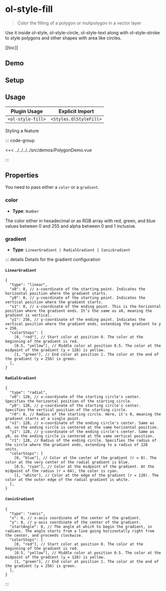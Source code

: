 # ol-style-fill

> Color the filling of a polygon or mulipolygon in a vector layer

Use it inside ol-style, ol-style-circle, ol-style-text along with ol-style-stroke to style polygons and other shapes with area like circles.

[[toc]]

## Demo

<script setup lang="ts">
import PolygonDemo from "@demos/PolygonDemo.vue"
</script>
<ClientOnly>
<PolygonDemo />
</ClientOnly>

## Setup

<!--@include: ../../styles.plugin.md-->

## Usage

| Plugin Usage      |    Explicit Import     |
| ----------------- | :--------------------: |
| `<ol-style-fill>` | `<Styles.OlStyleFill>` |

Styling a feature

::: code-group

<<< ../../../../src/demos/PolygonDemo.vue

:::

## Properties

You need to pass either a `color` or a `gradient`.

### color

- **Type**: `Number`

The color either in hexadecimal or as RGB array with red, green, and blue values between 0 and 255 and alpha between 0 and 1 inclusive.

### gradient

- **Type**: `LinearGradient | RadialGradient | ConicGradient`

::: details Details for the gradient configuration

#### `LinearGradient`

```jsonc
{
  "type": "linear",
  "x0": 0, // x-coordinate of the starting point. Indicates the horizontal position where the gradient starts.
  "y0": 0, // y-coordinate of the starting point. Indicates the vertical position where the gradient starts.
  "x1": 0, // x-coordinate of the ending point. This is the horizontal position where the gradient ends. It’s the same as x0, meaning the gradient is vertical.
  "y1": 256, // y-coordinate of the ending point. Indicates the vertical position where the gradient ends, extending the gradient to y = 256.
  "colorStops": [
    [0, "red"], // Start color at position 0. The color at the beginning of the gradient is red.
    [0.5, "yellow"], // Middle color at position 0.5. The color at the midpoint of the gradient (y = 128) is yellow.
    [1, "green"], // End color at position 1. The color at the end of the gradient (y = 256) is green.
  ],
}
```

#### `RadialGradient`

```jsonc
{
  "type": "radial",
  "x0": 128, // x-coordinate of the starting circle's center. Specifies the horizontal position of the starting circle.
  "y0": 128, // y-coordinate of the starting circle's center. Specifies the vertical position of the starting circle.
  "r0": 0, // Radius of the starting circle. Here, it's 0, meaning the gradient starts at a single point.
  "x1": 128, // x-coordinate of the ending circle's center. Same as x0, so the ending circle is centered at the same horizontal position.
  "y1": 128, // y-coordinate of the ending circle's center. Same as y0, so the ending circle is centered at the same vertical position.
  "r1": 128, // Radius of the ending circle. Specifies the radius of the circle where the gradient ends, extending to a radius of 128 units.
  "colorStops": [
    [0, "blue"], // Color at the center of the gradient (r = 0). The color at the very center of the radial gradient is blue.
    [0.5, "cyan"], // Color at the midpoint of the gradient. At the midpoint of the radius (r = 64), the color is cyan.
    [1, "white"], // Color at the edge of the gradient (r = 128). The color at the outer edge of the radial gradient is white.
  ],
}
```

#### `ConicGradient`

```jsonc
{
  "type": "conic",
  "x": 0, // x-axis coordinate of the center of the gradient.
  "y": 0, // y-axis coordinate of the center of the gradient.
  "startAngle": 0, // The angle at which to begin the gradient, in radians. The angle starts from a line going horizontally right from the center, and proceeds clockwise.
  "colorStops": [
    [0, "red"], // Start color at position 0. The color at the beginning of the gradient is red.
    [0.5, "yellow"], // Middle color at position 0.5. The color at the midpoint of the gradient (y = 128) is yellow.
    [1, "green"], // End color at position 1. The color at the end of the gradient (y = 256) is green.
  ],
}
```

:::
